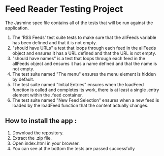 # Feed Reader Testing Project

The Jasmine spec file contains all of the tests that will be run against the application.
1. The 'RSS Feeds' test suite tests to make sure that the allFeeds variable has been defined and that
 it is not empty. 
2. "should have URLs" a test that loops through each feed in the allFeeds object and ensures it has a 
URL defined and that the URL is not empty.
3. "should have names" is a test that loops through each feed in the allFeeds object and ensures it has 
a name defined and that the name is not empty.
4. The test suite named "The menu" ensures the menu element is hidden by default.
5. The test suite named "Initial Entries" ensures when the loadFeed function is called and completes its work, 
there is at least a single .entry element within the .feed container.
6. The test suite named "New Feed Selection" ensures when a new feed is loaded by the loadFeed function that the content actually changes.

## How to install the app :
1.	Download the repository.
2.	Extract the .zip file.
3.	Open index.html in your browser.
4.  You can see at the bottom the tests are passed successfully